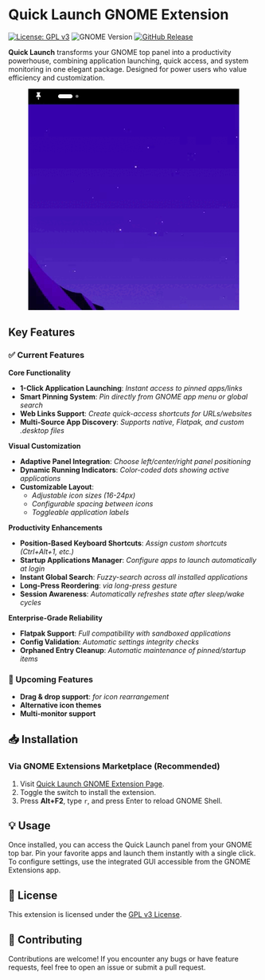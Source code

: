 # Quick Launch GNOME Extension

[![License: GPL v3](https://img.shields.io/badge/License-GPLv3-blue.svg)](https://www.gnu.org/licenses/gpl-3.0)
![GNOME Version](https://img.shields.io/badge/GNOME-45%2B-success.svg)
[![GitHub Release](https://img.shields.io/github/v/release/comitanigiacomo/quicklaunch?include_prereleases&style=flat-square)](https://github.com/comitanigiacomo/quicklaunch/releases)

**Quick Launch** transforms your GNOME top panel into a productivity powerhouse, combining application launching, quick access, and system monitoring in one elegant package. Designed for power users who value efficiency and customization.

<p align="center">
  <img src="Screencast From 2025-04-26 15-01-20.gif" alt="Quick Launch Demo">
</p>

## Key Features

### ✅ Current Features
**Core Functionality**
- **1-Click Application Launching**: *Instant access to pinned apps/links*
- **Smart Pinning System**: *Pin directly from GNOME app menu or global search*
- **Web Links Support**: *Create quick-access shortcuts for URLs/websites*
- **Multi-Source App Discovery**: *Supports native, Flatpak, and custom .desktop files*

**Visual Customization**
- **Adaptive Panel Integration**: *Choose left/center/right panel positioning*
- **Dynamic Running Indicators**: *Color-coded dots showing active applications*
- **Customizable Layout**:
  - *Adjustable icon sizes (16-24px)*
  - *Configurable spacing between icons*
  - *Toggleable application labels*

**Productivity Enhancements**
- **Position-Based Keyboard Shortcuts**: *Assign custom shortcuts (Ctrl+Alt+1, etc.)*
- **Startup Applications Manager**: *Configure apps to launch automatically at login*
- **Instant Global Search**: *Fuzzy-search across all installed applications*
- **Long-Press Reordering**: *via long-press gesture*
- **Session Awareness**: *Automatically refreshes state after sleep/wake cycles*

**Enterprise-Grade Reliability**
- **Flatpak Support**: *Full compatibility with sandboxed applications*
- **Config Validation**: *Automatic settings integrity checks*
- **Orphaned Entry Cleanup**: *Automatic maintenance of pinned/startup items*

### 🚧 Upcoming Features
- **Drag & drop support**: *for icon rearrangement*
- **Alternative icon themes**
- **Multi-monitor support**

## 📥 Installation

### Via GNOME Extensions Marketplace (Recommended)
1. Visit [Quick Launch GNOME Extension Page](https://extensions.gnome.org/extension/8005/quick-launch/).
2. Toggle the switch to install the extension.
3. Press **Alt+F2**, type `r`, and press Enter to reload GNOME Shell.

## 💡 Usage

Once installed, you can access the Quick Launch panel from your GNOME top bar. Pin your favorite apps and launch them instantly with a single click. To configure settings, use the integrated GUI accessible from the GNOME Extensions app.

## 📄 License

This extension is licensed under the [GPL v3 License](https://www.gnu.org/licenses/gpl-3.0).

## 💬 Contributing

Contributions are welcome! If you encounter any bugs or have feature requests, feel free to open an issue or submit a pull request.